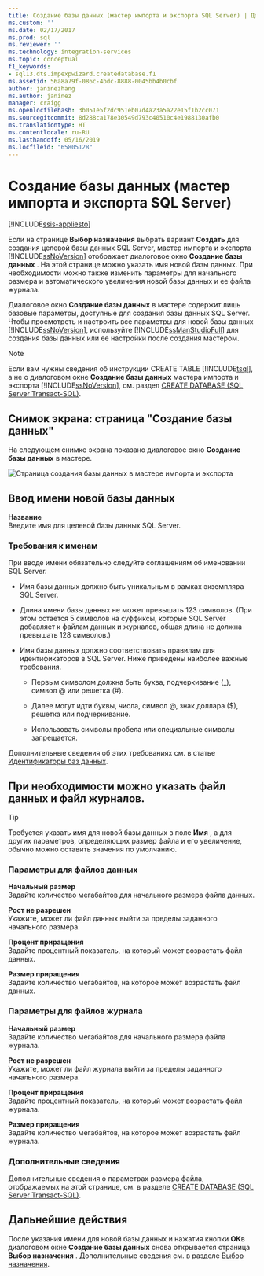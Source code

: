 ```yaml
---
title: Создание базы данных (мастер импорта и экспорта SQL Server) | Документы Майкрософт
ms.custom: ''
ms.date: 02/17/2017
ms.prod: sql
ms.reviewer: ''
ms.technology: integration-services
ms.topic: conceptual
f1_keywords:
- sql13.dts.impexpwizard.createdatabase.f1
ms.assetid: 56a8a79f-086c-4bdc-8888-0045bb4b0cbf
author: janinezhang
ms.author: janinez
manager: craigg
ms.openlocfilehash: 3b051e5f2dc951eb07d4a23a5a22e15f1b2cc071
ms.sourcegitcommit: 8d288ca178e30549d793c40510c4e1988130afb0
ms.translationtype: HT
ms.contentlocale: ru-RU
ms.lasthandoff: 05/16/2019
ms.locfileid: "65805128"
---
```

# <a name="create-database-sql-server-import-and-export-wizard"></a>Создание базы данных (мастер импорта и экспорта SQL Server)

[!INCLUDE[ssis-appliesto](../../includes/ssis-appliesto-ssvrpluslinux-asdb-asdw-xxx.md)]


Если на странице **Выбор назначения** выбрать вариант **Создать** для создания целевой базы данных SQL Server, мастер импорта и экспорта [!INCLUDE[ssNoVersion](../../includes/ssnoversion-md.md)] отображает диалоговое окно **Создание базы данных** . На этой странице можно указать имя новой базы данных. При необходимости можно также изменить параметры для начального размера и автоматического увеличения новой базы данных и ее файла журнала. 

Диалоговое окно **Создание базы данных** в мастере содержит лишь базовые параметры, доступные для создания базы данных SQL Server. Чтобы просмотреть и настроить все параметры для новой базы данных [!INCLUDE[ssNoVersion](../../includes/ssnoversion-md.md)], используйте [!INCLUDE[ssManStudioFull](../../includes/ssmanstudiofull-md.md)] для создания базы данных или ее настройки после создания мастером. 

> [!NOTE]
> Если вам нужны сведения об инструкции CREATE TABLE [!INCLUDE[tsql](../../includes/tsql-md.md)], а не о диалоговом окне **Создание базы данных** мастера импорта и экспорта [!INCLUDE[ssNoVersion](../../includes/ssnoversion-md.md)], см. раздел [CREATE DATABASE (SQL Server Transact-SQL)](../../t-sql/statements/create-database-sql-server-transact-sql.md).  

## <a name="screen-shot-of-the-create-database-page"></a>Снимок экрана: страница "Создание базы данных"  
На следующем снимке экрана показано диалоговое окно **Создание базы данных** в мастере.  

![Страница создания базы данных в мастере импорта и экспорта](../../integration-services/import-export-data/media/create-database.png "Страница создания базы данных в мастере импорта и экспорта")  

## <a name="provide-a-name-for-the-new-database"></a>Ввод имени новой базы данных  
**Название**  
 Введите имя для целевой базы данных SQL Server.
 
### <a name="naming-requirements"></a>Требования к именам
При вводе имени обязательно следуйте соглашениям об именовании SQL Server.  
  
-   Имя базы данных должно быть уникальным в рамках экземпляра SQL Server.  
  
-   Длина имени базы данных не может превышать 123 символов. (При этом остается 5 символов на суффиксы, которые SQL Server добавляет к файлам данных и журналов, общая длина не должна превышать 128 символов.)  
  
-   Имя базы данных должно соответствовать правилам для идентификаторов в SQL Server. Ниже приведены наиболее важные требования.  
  
    -   Первым символом должна быть буква, подчеркивание (_), символ @ или решетка (#).  
  
    -   Далее могут идти буквы, числа, символ @, знак доллара ($), решетка или подчеркивание.  
  
    -   Использовать символы пробела или специальные символы запрещается.  
  
Дополнительные сведения об этих требованиях см. в статье [Идентификаторы баз данных](../../relational-databases/databases/database-identifiers.md).  

## <a name="optionally-specify-data-file-and-log-file-options"></a>При необходимости можно указать файл данных и файл журналов.

> [!TIP]
> Требуется указать имя для новой базы данных в поле **Имя** , а для других параметров, определяющих размер файла и его увеличение, обычно можно оставить значения по умолчанию.

### <a name="data-file-options"></a>Параметры для файлов данных  
 **Начальный размер**  
 Задайте количество мегабайтов для начального размера файла данных.  
  
 **Рост не разрешен**  
 Укажите, может ли файл данных выйти за пределы заданного начального размера.  
  
 **Процент приращения**  
 Задайте процентный показатель, на который может возрастать файл данных.  
  
 **Размер приращения**  
 Задайте количество мегабайтов, на которое может возрастать файл данных.  
  
### <a name="log-file-options"></a>Параметры для файлов журнала  
 **Начальный размер**  
 Задайте количество мегабайтов для начального размера файла журнала.  
  
 **Рост не разрешен**  
 Укажите, может ли файл журнала выйти за пределы заданного начального размера.  
  
 **Процент приращения**  
 Задайте процентный показатель, на который может возрастать файл журнала.  
  
 **Размер приращения**  
 Задайте количество мегабайтов, на которое может возрастать файл журнала.  

### <a name="more-info"></a>Дополнительные сведения
Дополнительные сведения о параметрах размера файла, отображаемых на этой странице, см. в разделе [CREATE DATABASE (SQL Server Transact-SQL)](../../t-sql/statements/create-database-sql-server-transact-sql.md). 

## <a name="whats-next"></a>Дальнейшие действия  
 После указания имени для новой базы данных и нажатия кнопки **ОК**в диалоговом окне **Создание базы данных** снова открывается страница **Выбор назначения** . Дополнительные сведения см. в разделе [Выбор назначения](../../integration-services/import-export-data/choose-a-destination-sql-server-import-and-export-wizard.md).  

